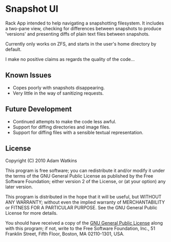 # Snapshot UI
Rack App intended to help navigating a snapshotting filesystem.
It includes a two-pane view, checking for differences between snapshots to produce 'versions' and presenting diffs of plain text files between snapshots.

Currently only works on ZFS, and starts in the user's home directory by default.

I make no positive claims as regards the quality of the code…

## Known Issues
* Copes poorly with snapshots disappearing.
* Very little in the way of sanitizing requests.

## Future Development
* Continued attempts to make the code less awful.
* Support for diffing directories and image files.
* Support for diffing files with a sensible textual representation.

## License
Copyright (C) 2010 Adam Watkins

This program is free software; you can redistribute it and/or
modify it under the terms of the GNU General Public License
as published by the Free Software Foundation; either version 2
of the License, or (at your option) any later version.

This program is distributed in the hope that it will be useful,
but WITHOUT ANY WARRANTY; without even the implied warranty of
MERCHANTABILITY or FITNESS FOR A PARTICULAR PURPOSE.  See the
GNU General Public License for more details.

You should have received a copy of the [GNU General Public License](https://www.gnu.org/licenses/gpl-2.0.html)
along with this program; if not, write to the Free Software
Foundation, Inc., 51 Franklin Street, Fifth Floor, Boston, MA  02110-1301, USA.